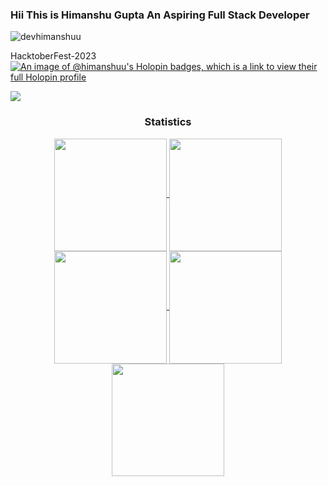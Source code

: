 ### Hii This is Himanshu Gupta An Aspiring Full Stack Developer
<p align="left"> <img src="https://komarev.com/ghpvc/?username=devhimanshuu&label=Profile%20views&color=0e75b6&style=flat" alt="devhimanshuu" /> </p>

HacktoberFest-2023
[![An image of @himanshuu's Holopin badges, which is a link to view their full Holopin profile](https://holopin.me/himanshuu)](https://holopin.io/@himanshuu)
<!--[![Ashutosh's github activity graph](https://github-readme-activity-graph.vercel.app/graph?username=devhimanshuu&bg_color=000000&color=ec1818&line=445d0e&point=dee203&area=true&hide_border=true)](https://github.com/ashutosh00710/github-readme-activity-graph)-->


<!--<span>
<a>&nbsp;<img align="center" src="https://github-readme-stats.vercel.app/api?username=devhimanshuu&show_icons=true&locale=en&theme=github_dark_dimmed&v1&rank_icon=github" alt="devhimanshuu" /></a>
<span><img align="left" src="https://github-readme-stats.vercel.app/api/top-langs?username=devhimanshuu&show_icons=true&locale=en&layout=compact&theme=github_dark_dimmed" alt="devhimanshuu" /></span>
<center ><img align="center"  src="https://github-readme-streak-stats.herokuapp.com/?user=devhimanshuu&theme=github_dark_dimmed" alt="devhimanshuu" /></center>
</span>-->
<img src="https://user-images.githubusercontent.com/73097560/115834477-dbab4500-a447-11eb-908a-139a6edaec5c.gif"><h3 align="center">Statistics</h3>
<div align="center">
<a href="https://github.com/devhimanshuu">
<img align="center" src="http://github-profile-summary-cards.vercel.app/api/cards/stats?username=devhimanshuu&theme=aura" height="180em" />
<img align="center" src="http://github-profile-summary-cards.vercel.app/api/cards/most-commit-language?username=devhimanshuu&theme=aura" height="180em" />
<img align="center" src="http://github-profile-summary-cards.vercel.app/api/cards/repos-per-language?username=devhimanshuu&theme=aura" height="180em" />
<img align="center" src="http://github-profile-summary-cards.vercel.app/api/cards/productive-time?username=devhimanshuu&theme=aura" height="180em" />
<img align="center" src="http://github-profile-summary-cards.vercel.app/api/cards/profile-details?username=devhimanshuu&theme=aura" height="180em" />
</div>
